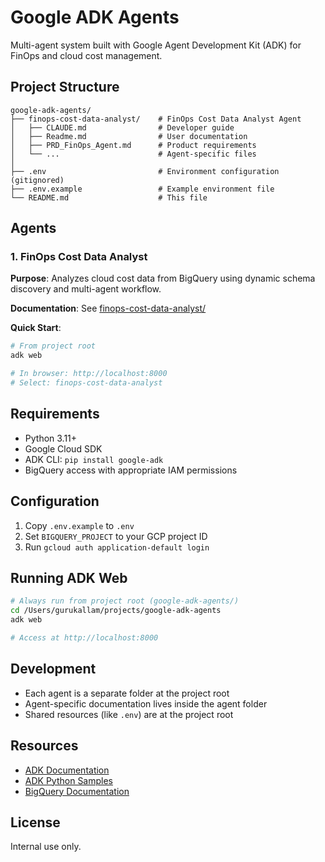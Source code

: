 # Google ADK Agents

Multi-agent system built with Google Agent Development Kit (ADK) for FinOps and cloud cost management.

## Project Structure

```
google-adk-agents/
├── finops-cost-data-analyst/    # FinOps Cost Data Analyst Agent
│   ├── CLAUDE.md                # Developer guide
│   ├── Readme.md                # User documentation
│   ├── PRD_FinOps_Agent.md      # Product requirements
│   └── ...                      # Agent-specific files
│
├── .env                         # Environment configuration (gitignored)
├── .env.example                 # Example environment file
└── README.md                    # This file
```

## Agents

### 1. FinOps Cost Data Analyst

**Purpose**: Analyzes cloud cost data from BigQuery using dynamic schema discovery and multi-agent workflow.

**Documentation**: See [finops-cost-data-analyst/](./finops-cost-data-analyst/)

**Quick Start**:
```bash
# From project root
adk web

# In browser: http://localhost:8000
# Select: finops-cost-data-analyst
```

## Requirements

- Python 3.11+
- Google Cloud SDK
- ADK CLI: `pip install google-adk`
- BigQuery access with appropriate IAM permissions

## Configuration

1. Copy `.env.example` to `.env`
2. Set `BIGQUERY_PROJECT` to your GCP project ID
3. Run `gcloud auth application-default login`

## Running ADK Web

```bash
# Always run from project root (google-adk-agents/)
cd /Users/gurukallam/projects/google-adk-agents
adk web

# Access at http://localhost:8000
```

## Development

- Each agent is a separate folder at the project root
- Agent-specific documentation lives inside the agent folder
- Shared resources (like `.env`) are at the project root

## Resources

- [ADK Documentation](https://google.github.io/adk-docs/)
- [ADK Python Samples](https://github.com/google/adk-python/tree/main/samples)
- [BigQuery Documentation](https://cloud.google.com/bigquery/docs)

## License

Internal use only.
